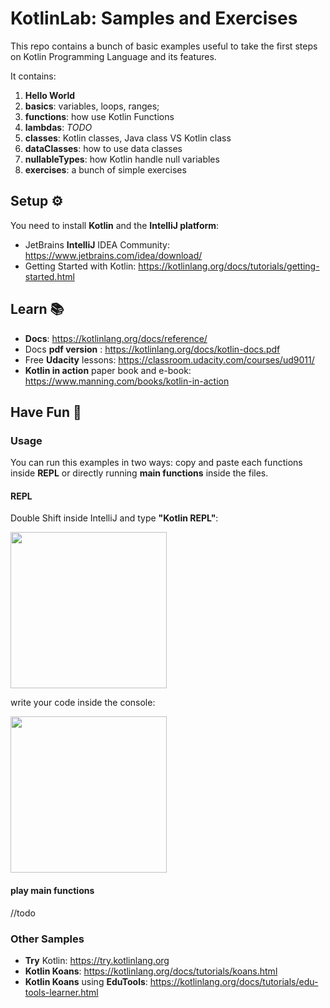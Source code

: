 # KotlinLab: Samples and Exercises

This repo contains a bunch of basic examples useful to take the first steps on Kotlin Programming Language and its features.

It contains:
1. __Hello World__
2. __basics__: variables, loops, ranges;
3. __functions__: how use Kotlin Functions
4. __lambdas__: _TODO_
5. __classes__: Kotlin classes, Java class VS Kotlin class
6. __dataClasses__: how to use data classes 
7. __nullableTypes__: how Kotlin handle null variables
8. __exercises__: a bunch of simple exercises


## __Setup__ ⚙️
You need to install __Kotlin__ and the __IntelliJ platform__:
* JetBrains __IntelliJ__ IDEA Community: https://www.jetbrains.com/idea/download/
* Getting Started with Kotlin: https://kotlinlang.org/docs/tutorials/getting-started.html

## __Learn__ 📚

*  __Docs__: https://kotlinlang.org/docs/reference/
*  Docs __pdf version__ : https://kotlinlang.org/docs/kotlin-docs.pdf 
*  Free __Udacity__ lessons: https://classroom.udacity.com/courses/ud9011/
* __Kotlin in action__ paper book and e-book: https://www.manning.com/books/kotlin-in-action

## __Have Fun__  🎉

### __Usage__
You can run this examples in two ways: copy and paste each functions inside __REPL__  or directly running __main functions__ inside the files.

#### REPL
Double Shift inside IntelliJ and type __"Kotlin REPL"__:

<img src="http://kotlin-for-python.readthedocs.io/en/latest/_images/REPL_open.png" width=250>

write your code inside the console:

<img src="http://kotlin-for-python.readthedocs.io/en/latest/_images/REPL.png" width=250>

#### play main functions
//todo

### Other Samples
* __Try__ Kotlin: https://try.kotlinlang.org
* __Kotlin Koans__: https://kotlinlang.org/docs/tutorials/koans.html
* __Kotlin Koans__ using __EduTools__: https://kotlinlang.org/docs/tutorials/edu-tools-learner.html


